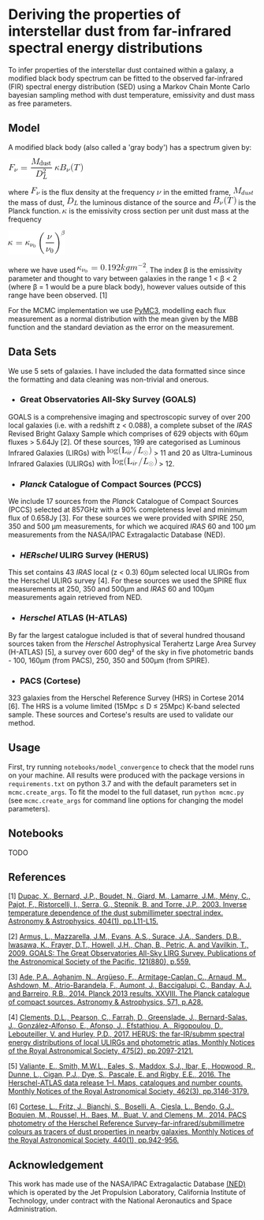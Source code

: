 # Deriving the properties of interstellar dust from far-infrared spectral energy distributions
To infer properties of the interstellar dust contained within a galaxy, a modified black body spectrum can be fitted to 
the observed far-infrared (FIR) spectral energy distribution (SED) using a Markov Chain Monte Carlo bayesian sampling 
method with dust temperature, emissivity and dust mass as free parameters.

## Model
A modified black body (also called a 'gray body') has a spectrum given by:

![](figures/equations/mbb.gif)

where ![](figures/equations/F_nu.gif) is the flux density at the frequency ![](figures/equations/nu.gif) in the emitted 
frame, ![](figures/equations/M_dust.gif) the mass of dust, ![](figures/equations/D_L.gif) the luminous distance of the 
source and ![](figures/equations/planck.gif) is the Planck function. ![](figures/equations/kappa.gif) is the emissivity 
cross section per unit dust mass at the frequency 

![](figures/equations/emissivity.gif)

where we have used ![](figures/equations/kappa_0.gif). The index β is the emissivity parameter and thought to vary
between galaxies in the range 1 < β < 2 (where β = 1 would be a pure black body), however values outside of this range
have been observed. [1]
 
For the MCMC implementation we use [PyMC3](https://docs.pymc.io/), modelling each flux measurement as a normal
distribution with the mean given by the MBB function and the standard deviation as the error on the measurement.


## Data Sets
We use 5 sets of galaxies. I have included the data formatted since since the formatting and data cleaning was 
non-trivial and onerous.

- ### Great Observatories All-Sky Survey (GOALS)
GOALS is a comprehensive imaging and spectroscopic survey of over 200 local galaxies (i.e. with a redshift z < 0.088), a
complete subset of the *IRAS* Revised Bright Galaxy Sample which comprises of 629 objects with 60μm fluxes > 5.64Jy [2].
Of these sources, 199 are categorised as Luminous Infrared Galaxies (LIRGs) with
![](figures/equations/log_luminosity.gif) > 11 and 20 as Ultra-Luminous Infrared Galaxies (ULIRGs) with 
![](figures/equations/log_luminosity.gif) > 12.

- ### *Planck* Catalogue of Compact Sources (PCCS)
We include 17 sources from the *Planck* Catalogue of Compact Sources (PCCS) selected at 857GHz with a 90% completeness
level and minimum flux of 0.658Jy [3]. For these sources we were provided with SPIRE 250, 350 and 500 μm measurements,
for which we acquired *IRAS* 60 and 100 μm measurements from the NASA/IPAC Extragalactic Database (NED).

- ### *HERschel* ULIRG Survey (HERUS)
This set contains 43 *IRAS* local (z < 0.3) 60μm selected local ULIRGs from the Herschel ULIRG survey [4]. For these
sources we used the SPIRE flux measurements at 250, 350 and 500μm and *IRAS* 60 and 100μm measurements again retrieved
from NED.

- ### *Herschel* ATLAS (H-ATLAS)
By far the largest catalogue included is that of several hundred thousand sources taken from the *Herschel*
Astrophysical Terahertz Large Area Survey (H-ATLAS) [5], a survey over 600 deg² of the sky in five photometric bands -
100, 160μm (from PACS), 250, 350 and 500μm (from SPIRE).

- ### PACS (Cortese)
323 galaxies from the Herschel Reference Survey (HRS) in Cortese 2014 [6]. The HRS is a volume limited (15Mpc ≤ D ≤ 
25Mpc) K-band selected sample. These sources and Cortese's results are used to validate our method.

## Usage
First, try running `notebooks/model_convergence` to check that the model runs on your machine. All results were produced
with the package versions in `requirements.txt` on python 3.7 and with the default parameters set in `mcmc.create_args`.
To fit the model to the full dataset, run `python mcmc.py` (see `mcmc.create_args` for command line options for changing
the model parameters).

## Notebooks
TODO

## References
[1] [Dupac, X., Bernard, J.P., Boudet, N., Giard, M., Lamarre, J.M., Mény, C., Pajot, F., Ristorcelli, I., Serra, G., 
Stepnik, B. and Torre, J.P., 2003. Inverse temperature dependence of the dust submillimeter spectral index. Astronomy &
Astrophysics, 404(1), pp.L11-L15.](https://www.aanda.org/articles/aa/pdf/2003/22/aafc183.pdf)

[2] [Armus, L., Mazzarella, J.M., Evans, A.S., Surace, J.A., Sanders, D.B., Iwasawa, K., Frayer, D.T., Howell, J.H.,
Chan, B., Petric, A. and Vavilkin, T., 2009. GOALS: The Great Observatories All-Sky LIRG Survey. Publications of the
Astronomical Society of the Pacific, 121(880), p.559.](https://arxiv.org/pdf/0904.4498.pdf)

[3] [Ade, P.A., Aghanim, N., Argüeso, F., Armitage-Caplan, C., Arnaud, M., Ashdown, M., Atrio-Barandela, F., Aumont, J.,
Baccigalupi, C., Banday, A.J. and Barreiro, R.B., 2014. Planck 2013 results. XXVIII. The Planck catalogue of compact
sources. Astronomy & Astrophysics, 571, p.A28.
](https://www.aanda.org/articles/aa/pdf/2014/11/aa21524-13.pdf)

[4] [Clements, D.L., Pearson, C., Farrah, D., Greenslade, J., Bernard-Salas, J., González-Alfonso, E., Afonso, J.,
Efstathiou, A., Rigopoulou, D., Lebouteiller, V. and Hurley, P.D., 2017. HERUS: the far-IR/submm spectral energy
distributions of local ULIRGs and photometric atlas. Monthly Notices of the Royal Astronomical Society, 475(2),
pp.2097-2121.](https://arxiv.org/pdf/1712.04843)

[5] [Valiante, E., Smith, M.W.L., Eales, S., Maddox, S.J., Ibar, E., Hopwood, R., Dunne, L., Cigan, P.J., Dye, S.,
Pascale, E. and Rigby, E.E., 2016. The Herschel-ATLAS data release 1–I. Maps, catalogues and number counts. Monthly
Notices of the Royal Astronomical Society, 462(3), pp.3146-3179.](https://arxiv.org/pdf/1606.09615)

[6] [Cortese, L., Fritz, J., Bianchi, S., Boselli, A., Ciesla, L., Bendo, G.J., Boquien, M., Roussel, H., Baes, M., 
Buat, V. and Clemens, M., 2014. PACS photometry of the Herschel Reference Survey–far-infrared/submillimetre colours as
tracers of dust properties in nearby galaxies. Monthly Notices of the Royal Astronomical Society, 440(1),
pp.942-956.](https://academic.oup.com/mnras/article/440/1/942/2891848)

## Acknowledgement
This work has made use of the NASA/IPAC Extragalactic Database [(NED)](https://ned.ipac.caltech.edu/) which is operated
by the Jet Propulsion Laboratory, California Institute of Technology, under contract with the National Aeronautics and
Space Administration.